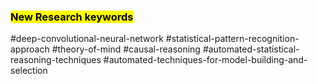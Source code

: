 


### <mark>New Research keywords</mark>
#deep-convolutional-neural-network
#statistical-pattern-recognition-approach
#theory-of-mind
#causal-reasoning
#automated-statistical-reasoning-techniques
#automated-techniques-for-model-building-and-selection